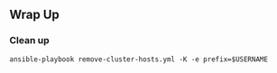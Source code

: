## Wrap Up


### Clean up

```
ansible-playbook remove-cluster-hosts.yml -K -e prefix=$USERNAME
```
<!-- .element: style="font-size:13pt;"  -->
